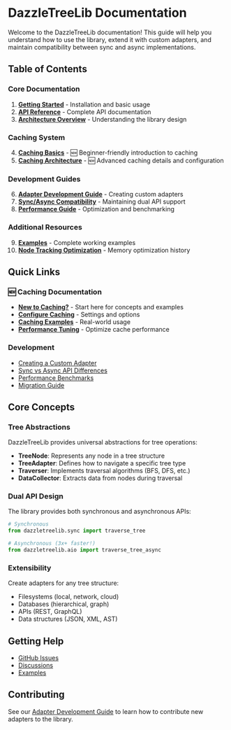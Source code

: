 # DazzleTreeLib Documentation

Welcome to the DazzleTreeLib documentation! This guide will help you understand how to use the library, extend it with custom adapters, and maintain compatibility between sync and async implementations.

## Table of Contents

### Core Documentation
1. [**Getting Started**](getting-started.md) - Installation and basic usage
2. [**API Reference**](api-reference.md) - Complete API documentation
3. [**Architecture Overview**](architecture.md) - Understanding the library design

### Caching System
4. [**Caching Basics**](caching-basics.md) - 🆕 Beginner-friendly introduction to caching
5. [**Caching Architecture**](caching.md) - 🆕 Advanced caching details and configuration

### Development Guides
6. [**Adapter Development Guide**](adapter-development.md) - Creating custom adapters
7. [**Sync/Async Compatibility**](sync-async-compatibility.md) - Maintaining dual API support
8. [**Performance Guide**](performance.md) - Optimization and benchmarking

### Additional Resources
9. [**Examples**](../examples/) - Complete working examples
10. [**Node Tracking Optimization**](node-tracking-optimization.md) - Memory optimization history

## Quick Links

### 🆕 Caching Documentation
- [**New to Caching?**](caching-basics.md) - Start here for concepts and examples
- [**Configure Caching**](caching.md#configuration-options) - Settings and options
- [**Caching Examples**](caching-basics.md#real-world-example-scanning-your-music-library) - Real-world usage
- [**Performance Tuning**](caching.md#performance-tuning) - Optimize cache performance

### Development
- [Creating a Custom Adapter](adapter-development.md#creating-a-custom-adapter)
- [Sync vs Async API Differences](sync-async-compatibility.md#api-differences)
- [Performance Benchmarks](performance.md#benchmarks)
- [Migration Guide](getting-started.md#migrating-from-sync-to-async)

## Core Concepts

### Tree Abstractions

DazzleTreeLib provides universal abstractions for tree operations:

- **TreeNode**: Represents any node in a tree structure
- **TreeAdapter**: Defines how to navigate a specific tree type
- **Traverser**: Implements traversal algorithms (BFS, DFS, etc.)
- **DataCollector**: Extracts data from nodes during traversal

### Dual API Design

The library provides both synchronous and asynchronous APIs:

```python
# Synchronous
from dazzletreelib.sync import traverse_tree

# Asynchronous (3x+ faster!)
from dazzletreelib.aio import traverse_tree_async
```

### Extensibility

Create adapters for any tree structure:
- Filesystems (local, network, cloud)
- Databases (hierarchical, graph)
- APIs (REST, GraphQL)
- Data structures (JSON, XML, AST)

## Getting Help

- [GitHub Issues](https://github.com/yourusername/DazzleTreeLib/issues)
- [Discussions](https://github.com/yourusername/DazzleTreeLib/discussions)
- [Examples](../examples/)

## Contributing

See our [Adapter Development Guide](adapter-development.md) to learn how to contribute new adapters to the library.